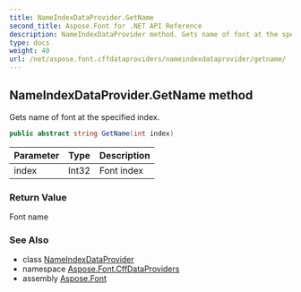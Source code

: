 ```yaml
---
title: NameIndexDataProvider.GetName
second_title: Aspose.Font for .NET API Reference
description: NameIndexDataProvider method. Gets name of font at the specified index
type: docs
weight: 40
url: /net/aspose.font.cffdataproviders/nameindexdataprovider/getname/
---
```

## NameIndexDataProvider.GetName method

Gets name of font at the specified index.

```csharp
public abstract string GetName(int index)
```

| Parameter | Type | Description |
| --- | --- | --- |
| index | Int32 | Font index |

### Return Value

Font name

### See Also

* class [NameIndexDataProvider](../)
* namespace [Aspose.Font.CffDataProviders](../../../aspose.font.cffdataproviders/)
* assembly [Aspose.Font](../../../)



